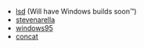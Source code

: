 - [lsd](https://github.com/Peltoche/lsd) (Will have Windows builds soon™)
- [stevenarella](https://github.com/iceiix/stevenarella#downloads)
- [windows95](https://github.com/felixrieseberg/windows95)
- [concat](https://github.com/ArneVogel/concat)

